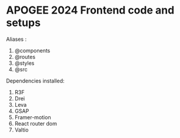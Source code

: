 # APOGEE 2024 Frontend code and setups

Aliases : 
1. @components
2. @routes
3. @styles
4. @src

Dependencies installed:
1. R3F
2. Drei
3. Leva
4. GSAP
5. Framer-motion
6. React router dom
7. Valtio
